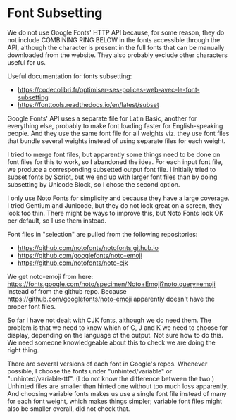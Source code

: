 # Font Subsetting

We do not use Google Fonts' HTTP API because, for some reason, they do not
include COMBINING RING BELOW in the fonts accessible through the API, although
the character is present in the full fonts that can be manually downloaded from
the website. They also probably exclude other characters useful for us.

Useful documentation for fonts subsetting:

* https://codecolibri.fr/optimiser-ses-polices-web-avec-le-font-subsetting
* https://fonttools.readthedocs.io/en/latest/subset

Google Fonts' API uses a separate file for Latin Basic, another for everything
else, probably to make font loading faster for English-speaking people. And
they use the same font file for all weights viz. they use font files that
bundle several weights instead of using separate files for each weight.

I tried to merge font files, but apparently some things need to be done on font
files for this to work, so I abandoned the idea. For each input font file, we
produce a corresponding subsetted output font file. I initially tried to subset
fonts by Script, but we end up with larger font files than by doing subsetting
by Unicode Block, so I chose the second option.

I only use Noto Fonts for simplicity and because they have a large coverage. I
tried Gentium and Junicode, but they do not look great on a screen, they look
too thin. There might be ways to improve this, but Noto Fonts look OK per
default, so I use them instead.

Font files in "selection" are pulled from the following repositories:

* https://github.com/notofonts/notofonts.github.io
* https://github.com/googlefonts/noto-emoji
* https://github.com/notofonts/noto-cjk

We get noto-emoji from here:
https://fonts.google.com/noto/specimen/Noto+Emoji?noto.query=emoji instead of
from the github repo. Because https://github.com/googlefonts/noto-emoji
apparently doesn't have the proper font files.

So far I have not dealt with CJK fonts, although we do need them. The problem
is that we need to know which of C, J and K we need to choose for display,
depending on the language of the output. Not sure how to do this. We need
someone knowledgeable about this to check we are doing the right thing.

There are several versions of each font in Google's repos. Whenever possible, I
choose the fonts under "unhinted/variable" or "unhinted/variable-ttf". (I do
not know the difference between the two.) Unhinted files are smaller than
hinted one without too much loss apparently. And choosing variable fonts makes
us use a single font file instead of many for each font weight, which makes
things simpler; variable font files might also be smaller overall, did not
check that.
